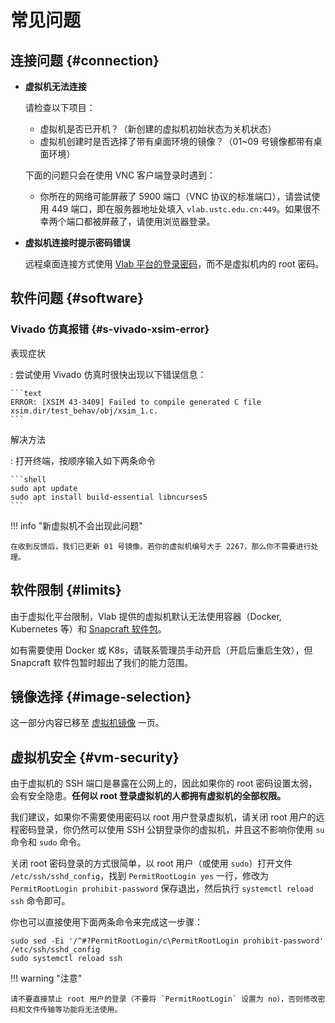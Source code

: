 # 常见问题

## 连接问题 {#connection}

- **虚拟机无法连接**

    请检查以下项目：

    - 虚拟机是否已开机？（新创建的虚拟机初始状态为关机状态）
    - 虚拟机创建时是否选择了带有桌面环境的镜像？（01~09 号镜像都带有桌面环境）

    下面的问题只会在使用 VNC 客户端登录时遇到：

    - 你所在的网络可能屏蔽了 5900 端口（VNC 协议的标准端口），请尝试使用 449 端口，即在服务器地址处填入 `vlab.ustc.edu.cn:449`。如果很不幸两个端口都被屏蔽了，请使用浏览器登录。

- **虚拟机连接时提示密码错误**

    远程桌面连接方式使用 [Vlab 平台的登录密码](web.md#change-password)，而不是虚拟机内的 root 密码。

## 软件问题 {#software}

### Vivado 仿真报错 {#s-vivado-xsim-error}

表现症状

:   尝试使用 Vivado 仿真时很快出现以下错误信息：

    ```text
    ERROR: [XSIM 43-3409] Failed to compile generated C file xsim.dir/test_behav/obj/xsim_1.c.
    ```

解决方法

:   打开终端，按顺序输入如下两条命令

    ```shell
    sudo apt update
    sudo apt install build-essential libncurses5
    ```

!!! info "新虚拟机不会出现此问题"

    在收到反馈后，我们已更新 01 号镜像。若你的虚拟机编号大于 2267，那么你不需要进行处理。

## 软件限制 {#limits}

由于虚拟化平台限制，Vlab 提供的虚拟机默认无法使用容器（Docker, Kubernetes 等）和 [Snapcraft 软件包](https://snapcraft.io/)。

如有需要使用 Docker 或 K8s，请联系管理员手动开启（开启后重启生效），但 Snapcraft 软件包暂时超出了我们的能力范围。

## 镜像选择 {#image-selection}

这一部分内容已移至 [虚拟机镜像](images.md) 一页。

## 虚拟机安全 {#vm-security}

由于虚拟机的 SSH 端口是暴露在公网上的，因此如果你的 root 密码设置太弱，会有安全隐患。**任何以 root 登录虚拟机的人都拥有虚拟机的全部权限。**

我们建议，如果你不需要使用密码以 root 用户登录虚拟机，请关闭 root 用户的远程密码登录，你仍然可以使用 SSH 公钥登录你的虚拟机，并且这不影响你使用 `su` 命令和 `sudo` 命令。

关闭 root 密码登录的方式很简单，以 root 用户（或使用 `sudo`）打开文件 `/etc/ssh/sshd_config`，找到 `PermitRootLogin yes` 一行，修改为 `PermitRootLogin prohibit-password` 保存退出，然后执行 `systemctl reload ssh` 命令即可。

你也可以直接使用下面两条命令来完成这一步骤：

```shell
sudo sed -Ei '/^#?PermitRootLogin/c\PermitRootLogin prohibit-password' /etc/ssh/sshd_config
sudo systemctl reload ssh
```

!!! warning "注意"

    请不要直接禁止 root 用户的登录（不要将 `PermitRootLogin` 设置为 no），否则修改密码和文件传输等功能将无法使用。
